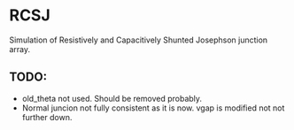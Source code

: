 # RCSJ
Simulation of Resistively and Capacitively Shunted Josephson junction array.

## TODO:

- old_theta not used. Should be removed probably.
- Normal juncion not fully consistent as it is now.  vgap is modified not not further down.
